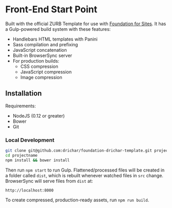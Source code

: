 # Front-End Start Point

Built with the official ZURB Template for use with [Foundation for Sites](http://foundation.zurb.com/sites). It has a Gulp-powered build system with these features:

- Handlebars HTML templates with Panini
- Sass compilation and prefixing
- JavaScript concatenation
- Built-in BrowserSync server
- For production builds:
  - CSS compression
  - JavaScript compression
  - Image compression

## Installation

Requirements:

* NodeJS (0.12 or greater)
* Bower
* Git

### Local Development

```bash
git clone git@github.com:drichar/foundation-drichar-template.git projectname
cd projectname
npm install && bower install
```

Then run `npm start` to run Gulp. Flattened/processed files will be created in a folder called `dist`, which is rebuilt whenever watched files in `src` change. BrowserSync will serve files from `dist` at:

```
http://localhost:8000
```

To create compressed, production-ready assets, run `npm run build`.
